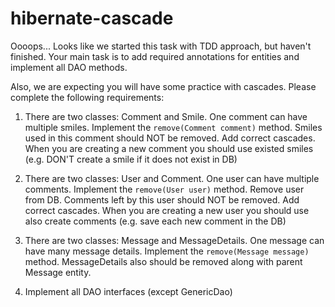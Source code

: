 # hibernate-cascade
Oooops... Looks like we started this task with TDD approach, but haven't finished. 
Your main task is to add required annotations for entities and implement all DAO methods.

Also, we are expecting you will have some practice with cascades. Please complete the following requirements:

1. There are two classes: Comment and Smile. One comment can have multiple smiles. 
Implement the `remove(Comment comment)` method. Smiles used in this comment should NOT be removed.
Add correct cascades. When you are creating a new comment you should use existed smiles (e.g. DON'T create a smile if it does not exist in DB)

1. There are two classes: User and Comment. One user can have multiple comments. 
Implement the `remove(User user)` method. Remove user from DB.
Comments left by this user should NOT be removed.
Add correct cascades. When you are creating a new user you should use also create comments (e.g. save each new comment in the DB)

1. There are two classes: Message and MessageDetails. One message can have many message details.
Implement the `remove(Message message)` method. MessageDetails also should be removed along with parent Message entity.

1. Implement all DAO interfaces (except GenericDao)
